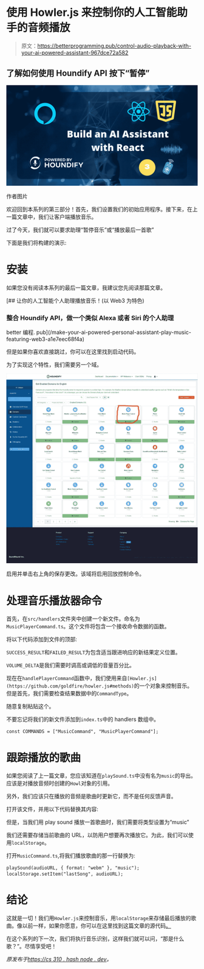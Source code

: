 # 使用 Howler.js 来控制你的人工智能助手的音频播放

> 原文：<https://betterprogramming.pub/control-audio-playback-with-your-ai-powered-assistant-967dce72a582>

## 了解如何使用 Houndify API 按下“暂停”

![](img/f946a773ed20a2f8d3e794d207b4b05d.png)

作者图片

欢迎回到本系列的第三部分！首先，我们设置我们的初始应用程序。接下来，在上一篇文章中，我们让客户端播放音乐。

过了今天，我们就可以要求助理“暂停音乐”或“播放最后一首歌”

下面是我们将构建的演示:

# 安装

如果您没有阅读本系列的最后一篇文章，我建议您先阅读那篇文章。

[](/make-your-ai-powered-personal-assistant-play-music-featuring-web3-a1e7eec68f4a) [## 让你的人工智能个人助理播放音乐！(以 Web3 为特色)

### 整合 Houndify API，做一个类似 Alexa 或者 Siri 的个人助理

better 编程. pub](/make-your-ai-powered-personal-assistant-play-music-featuring-web3-a1e7eec68f4a) 

但是如果你喜欢直接跳过，你可以在这里找到启动代码。

为了实现这个特性，我们需要另一个域。

![](img/ab81fffcf645cd934708235940a2deae.png)

启用并单击右上角的保存更改。该域将启用回放控制命令。

# 处理音乐播放器命令

首先，在`src/handlers`文件夹中创建一个新文件。命名为`MusicPlayerCommand.ts`。这个文件将包含一个接收命令数据的函数。

将以下代码添加到文件的顶部:

`SUCCESS_RESULT`和`FAILED_RESULT`为包含适当跟进响应的新结果定义位置。

`VOLUME_DELTA`是我们需要时调高或调低的音量百分比。

现在在`handlePlayerCommand`函数中，我们使用来自`[Howler.js](https://github.com/goldfire/howler.js#methods)`的一个对象来控制音乐。但是首先，我们需要检查结果数据中的`CommandType`。

随意复制粘贴这个。

不要忘记将我们的新文件添加到`index.ts`中的 handlers 数组中。

```
const COMMANDS = ["MusicCommand", "MusicPlayerCommand"];
```

# 跟踪播放的歌曲

如果您阅读了上一篇文章，您应该知道在`playSound.ts`中没有名为`music`的导出。应该是对播放音频时创建的`Howl`对象的引用。

另外，我们应该只在播放的音频是歌曲时更新它，而不是任何反馈声音。

打开该文件，并用以下代码替换其内容:

但是，当我们用 play sound 播放一首歌曲时，我们需要将类型设置为“music”

我们还需要存储当前歌曲的 URL，以防用户想要再次播放它。为此，我们可以使用`localStorage`。

打开`MusicCommand.ts`,将我们播放歌曲的那一行替换为:

```
playSound(audioURL, { format: "webm" }, "music");
localStorage.setItem("lastSong", audioURL);
```

# 结论

这就是一切！我们用`Howler.js`来控制音乐，用`localStorage`来存储最后播放的歌曲。像以前一样，如果你愿意，你可以在这里找到这篇文章的源代码[。](https://hashnode.com/build-your-own-ai-powered-virtual-assistant-on-the-web-part3)

在这个系列的下一次，我们将执行音乐识别，这样我们就可以问，“那是什么歌？”。尽情享受吧！

*原发布于*[*https://cs 310 . hash node . dev*](https://cs310.hashnode.dev/build-your-own-ai-powered-virtual-assistant-on-the-web-part3)*。*